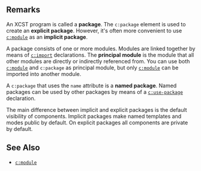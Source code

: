 ## Remarks

<span id="dt-package"></span>An XCST program is called a **package**. <span id="dt-explicit-package"></span>The `c:package` element is used to create an **explicit package**. <span id="dt-implicit-package"></span>However, it's often more convenient to use [`c:module`](module.html) as an **implicit package**.

A package consists of one or more modules. Modules are linked together by means of [`c:import`](import.html) declarations. <span id="dt-principal-module"></span>The **principal module** is the module that all other modules are directly or indirectly referenced from. You can use both [`c:module`](module.html) and `c:package` as principal module, but only [`c:module`](module.html) can be imported into another module.

<span id="dt-named-package"></span>A `c:package` that uses the `name` attribute is a **named package**. Named packages can be used by other packages by means of a [`c:use-package`](use-package.html) declaration.

The main difference between implicit and explicit packages is the default visibility of components. Implicit packages make named templates and modes public by default. On explicit packages all components are private by default.

## See Also

- [`c:module`](module.html)
